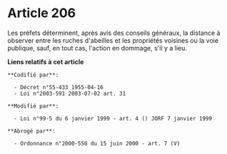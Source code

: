 # Article 206

Les préfets déterminent, après avis des conseils généraux, la distance à observer entre les ruches d'abeilles et les
propriétés voisines ou la voie publique, sauf, en tout cas, l'action en dommage, s'il y a lieu.

**Liens relatifs à cet article**

	**Codifié par**:

	  - Décret n°55-433 1955-04-16
	  - Loi n°2003-591 2003-07-02 art. 31

	**Modifié par**:

	  - Loi n°99-5 du 6 janvier 1999 - art. 4 () JORF 7 janvier 1999

	**Abrogé par**:

	  - Ordonnance n°2000-550 du 15 juin 2000 - art. 7 (V)
